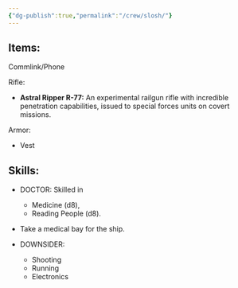 ```yaml
---
{"dg-publish":true,"permalink":"/crew/slosh/"}
---
```


## Items:

Commlink/Phone

Rifle:
- **Astral Ripper R-77:** An experimental railgun rifle with incredible penetration capabilities, issued to special forces units on covert missions.

Armor:
- Vest

## Skills:

 - DOCTOR: Skilled in 
	 - Medicine (d8), 
	 - Reading People (d8). 
 - Take a medical bay for the ship.
 
 - DOWNSIDER:
	 - Shooting
	 - Running
	 - Electronics
